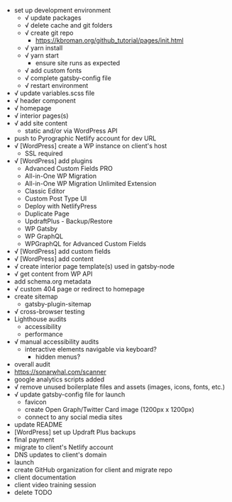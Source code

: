 - set up development environment
  - √ update packages
  - √ delete cache and git folders
  - √ create git repo
    - https://kbroman.org/github_tutorial/pages/init.html
  - √ yarn install
  - √ yarn start
    - ensure site runs as expected
  - √ add custom fonts
  - √ complete gatsby-config file
  - √ restart environment
- √ update variables.scss file
- √ header component
- √ homepage
- √ interior pages(s)
- √ add site content
  - static and/or via WordPress API
- push to Pyrographic Netlify account for dev URL
- √ [WordPress] create a WP instance on client's host
  - SSL required
- √ [WordPress] add plugins
  - Advanced Custom Fields PRO
  - All-in-One WP Migration
  - All-in-One WP Migration Unlimited Extension
  - Classic Editor
  - Custom Post Type UI
  - Deploy with NetlifyPress
  - Duplicate Page
  - UpdraftPlus - Backup/Restore
  - WP Gatsby
  - WP GraphQL
  - WPGraphQL for Advanced Custom Fields
- √ [WordPress] add custom fields
- √ [WordPress] add content
- √ create interior page template(s) used in gatsby-node
- √ get content from WP API
- add schema.org metadata
- √ custom 404 page or redirect to homepage
- create sitemap
  - gatsby-plugin-sitemap
- √ cross-browser testing
- Lighthouse audits
  - accessibility
  - performance
- √ manual accessibility audits
  - interactive elements navigable via keyboard?
    - hidden menus?
- overall audit
- https://sonarwhal.com/scanner
- google analytics scripts added
- √ remove unused boilerplate files and assets (images, icons, fonts, etc.)
- √ update gatsby-config file for launch
  - favicon
  - create Open Graph/Twitter Card image (1200px x 1200px)
  - connect to any social media sites
- update README
- [WordPress] set up Updraft Plus backups
- final payment
- migrate to client's Netlify account
- DNS updates to client's domain
- launch
- create GitHub organization for client and migrate repo
- client documentation
- client video training session
- delete TODO
